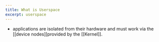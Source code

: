 ```yaml
---
title: What is Userspace
excerpt: userspace
---
```

- applications are isolated from their hardware and must work via the [[device nodes]]provided by the [[Kernel]].